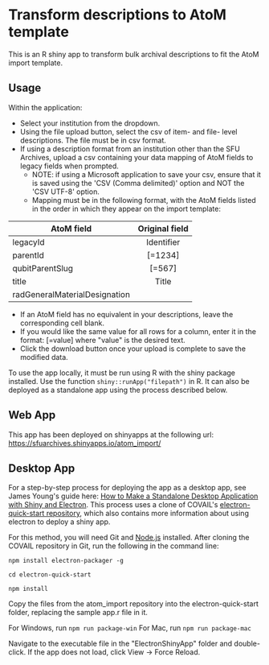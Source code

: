 # Transform descriptions to AtoM template

This is an R shiny app to transform bulk archival descriptions to fit the AtoM import template.

## Usage

Within the application:
* Select your institution from the dropdown.
* Using the file upload button, select the csv of item- and file- level descriptions. The file must be in csv format.
* If using a description format from an institution other than the SFU Archives, upload a csv containing your data mapping of AtoM fields to legacy fields when prompted. 
  * NOTE: if using a Microsoft application to save your csv, ensure that it is saved using the 'CSV (Comma delimited)' option and NOT the 'CSV UTF-8' option.
  * Mapping must be in the following format, with the AtoM fields listed in the order in which they appear on the import template:

| AtoM field                    | Original field| 
| ----------------------------- |:-------------:| 
| legacyId                      | Identifier    | 
| parentId                      | [=1234]       | 
| qubitParentSlug               | [=567]        | 
| title                         | Title         | 
| radGeneralMaterialDesignation |               | 

  * If an AtoM field has no equivalent in your descriptions, leave the corresponding cell blank. 
  * If you would like the same value for all rows for a column, enter it in the format: [=value] where "value" is the desired text.
* Click the download button once your upload is complete to save the modified data.

To use the app locally, it must be run using R with the shiny package installed. Use the function `shiny::runApp("filepath")` in R. It can also be deployed as a standalone app using the process described below.

## Web App

This app has been deployed on shinyapps at the following url: https://sfuarchives.shinyapps.io/atom_import/

## Desktop App

For a step-by-step process for deploying the app as a desktop app, see James Young's guide here: [How to Make a Standalone Desktop Application with Shiny and Electron](https://foretodata.com/how-to-make-a-standalone-desktop-application-with-shiny-and-electron-on-windows/). This process uses a clone of COVAIL's [electron-quick-start repository](https://github.com/COVAIL/electron-quick-start), which also contains more information about using electron to deploy a shiny app.

For this method, you will need Git and [Node.js](https://nodejs.org/en/download/) installed. After cloning the COVAIL repository in Git, run the following in the command line:

```
npm install electron-packager -g

cd electron-quick-start

npm install
```

Copy the files from the atom_import repository into the electron-quick-start folder, replacing the sample app.r file in it. 

For Windows, run `npm run package-win`
For Mac, run `npm run package-mac`

Navigate to the executable file in the "ElectronShinyApp" folder and double-click. If the app does not load, click View -> Force Reload.